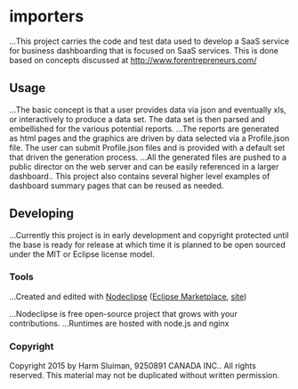 

# importers
...This project carries the code and test data used to develop a SaaS service for business dashboarding
that is focused on SaaS services. This is done based on concepts discussed at http://www.forentrepreneurs.com/


## Usage
...The basic concept is that a user provides data via json and eventually xls, or interactively to produce a data set.
The data set is then parsed and embellished for the various potential reports.
...The reports are generated as html pages and the graphics are driven by data selected via a Profile.json file. 
The user can submit Profile.json files and is provided with a default set that driven the generation process.
...All the generated files are pushed to a public director on the web server and can be easily referenced in a larger dashboard..
This project also contains several higher level examples of dashboard summary pages that can be reused as needed.


## Developing
...Currently this project is in early development and copyright protected until the base is ready for release at which time it 
is planned to be open sourced under the MIT or Eclipse license model.


### Tools

...Created and edited with [Nodeclipse](https://github.com/Nodeclipse/nodeclipse-1)
 ([Eclipse Marketplace](http://marketplace.eclipse.org/content/nodeclipse), [site](http://www.nodeclipse.org))   

...Nodeclipse is free open-source project that grows with your contributions.
...Runtimes are hosted with node.js and nginx

### Copyright
Copyright 2015 by Harm Sluiman, 9250891 CANADA INC.. All rights reserved. This material may not be duplicated without written permission.


